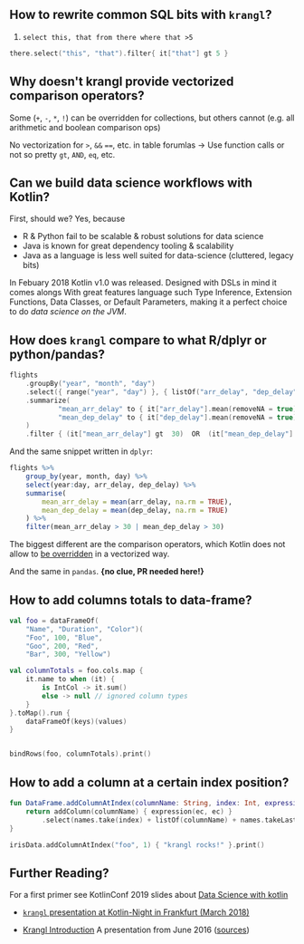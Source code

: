 ## How to rewrite common SQL bits with `krangl`?

1. `select this, that from there where that >5`

```kotlin
there.select("this", "that").filter{ it["that"] gt 5 }
```

## Why doesn't krangl provide vectorized comparison operators?

Some (`+`, `-`, `*`, `!`) can be overridden for collections, but others cannot (e.g. all arithmetic and boolean comparison ops)

No vectorization for `>`,  `&&` `==`, etc. in table forumlas → Use function calls or not so pretty `gt`, `AND`, `eq`, etc.


## Can we build data science workflows with Kotlin?

First, should we? Yes, because

* R & Python fail to be scalable & robust solutions for data science
* Java is known for great dependency tooling & scalability
* Java as a language is less well suited for data-science (cluttered, legacy bits)


In Febuary 2018 Kotlin v1.0 was released. Designed with DSLs in mind it comes alongs With great features language such Type Inference, Extension Functions, Data Classes, or Default Parameters, making it a perfect choice to do *data science on the JVM*.


## How does `krangl` compare to what R/dplyr or python/pandas?



```kotlin
flights
    .groupBy("year", "month", "day")
    .select({ range("year", "day") }, { listOf("arr_delay", "dep_delay") })
    .summarize(
            "mean_arr_delay" to { it["arr_delay"].mean(removeNA = true) },
            "mean_dep_delay" to { it["dep_delay"].mean(removeNA = true) }
    )
    .filter { (it["mean_arr_delay"] gt  30)  OR  (it["mean_dep_delay"] gt  30) }
```

And the same snippet written in `dplyr`:

```r
flights %>%
    group_by(year, month, day) %>%
    select(year:day, arr_delay, dep_delay) %>%
    summarise(
        mean_arr_delay = mean(arr_delay, na.rm = TRUE),
        mean_dep_delay = mean(dep_delay, na.rm = TRUE)
    ) %>%
    filter(mean_arr_delay > 30 | mean_dep_delay > 30)
```

The biggest different are the comparison operators, which Kotlin does not allow to [be overridden](https://kotlinlang.org/docs/reference/operator-overloading.html) in a vectorized way.

And the same in `pandas`. **{no clue, PR needed here!}**


## How to add columns totals to data-frame?

```kotlin
val foo = dataFrameOf(
    "Name", "Duration", "Color")(
    "Foo", 100, "Blue",
    "Goo", 200, "Red",
    "Bar", 300, "Yellow")

val columnTotals = foo.cols.map {
    it.name to when (it) {
        is IntCol -> it.sum()
        else -> null // ignored column types
    }
}.toMap().run {
    dataFrameOf(keys)(values)
}


bindRows(foo, columnTotals).print()
```

## How to add a column at a certain index position?

```kotlin
fun DataFrame.addColumnAtIndex(columnName: String, index: Int, expression: TableExpression): DataFrame {
    return addColumn(columnName) { expression(ec, ec) }
        .select(names.take(index) + listOf(columnName) + names.takeLast(index))
}

irisData.addColumnAtIndex("foo", 1) { "krangl rocks!" }.print()
```

## Further Reading?

For a first primer see KotlinConf 2019 slides about [Data Science with kotlin](https://holgerbrandl.github.io/data_science_with_kotlin/data_science_with_kotlin.html#1)

* [`krangl` presentation at Kotlin-Night in Frankfurt (March 2018)](https://holgerbrandl.github.io/kotlin4ds_kotlin_night_frankfurt//emerging_kotlin_ds_ecosystem.html)

* [Krangl Introduction](http://holgerbrandl.github.io/krangl/bier_slides_june2016/krangl_intro.html) A presentation from June 2016 ([sources](https://github.com/holgerbrandl/krangl/tree/master/docs/bier_slides_june2016))